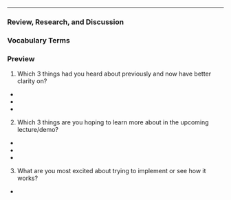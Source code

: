 # 
------------------------------------------

### Review, Research, and Discussion


### Vocabulary Terms


### Preview

1. Which 3 things had you heard about previously and now have better clarity on?
  - 
  - 
  - 
2. Which 3 things are you hoping to learn more about in the upcoming lecture/demo?
  - 
  - 
  - 
3. What are you most excited about trying to implement or see how it works?
  - 